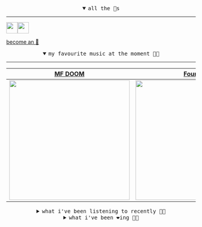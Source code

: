 <details open>

<summary align="center"><samp>all the 🥚s</samp></summary>
<hr />

<a href="https://github.com/pvinis"><img src="https://avatars.githubusercontent.com/u/100233?s=90&v=4" width="30" height="30" /><a href="https://github.com/maxPugh"><img src="https://avatars.githubusercontent.com/u/46350013?s=90&u=52a601eaa2d272b35477d096fe782ebf0a8a1f68&v=4" width="30" height="30" />

<samp><a href="https://github.com/bitttttten/bitttttten/stargazers">become an 🥚</a></samp>

</details>

<details open>

<summary align="center"><samp>my favourite music at the moment 🎵🎶</samp></summary>
<hr />

<!-- toc -->

| [MF DOOM](https://open.spotify.com/artist/2pAWfrd7WFF3XhVt9GooDL)                                                                                                | [Four Tet](https://open.spotify.com/artist/7Eu1txygG6nJttLHbZdQOh)                                                                                               | [Nils Frahm](https://open.spotify.com/artist/5gqhueRUZEa7VDnQt4HODp)                                                                                             | [Flavien Berger](https://open.spotify.com/artist/5PyU5aVBI66v0pkCIvEJfu)                                                                                         |
| ---------------------------------------------------------------------------------------------------------------------------------------------------------------- | ---------------------------------------------------------------------------------------------------------------------------------------------------------------- | ---------------------------------------------------------------------------------------------------------------------------------------------------------------- | ---------------------------------------------------------------------------------------------------------------------------------------------------------------- |
| [<img src="https://i.scdn.co/image/ab6761610000e5eb3e9a6caa41a80b9238a49784" width="320" height="auto">](https://open.spotify.com/artist/2pAWfrd7WFF3XhVt9GooDL) | [<img src="https://i.scdn.co/image/ab6761610000e5eb84e29d09b4917bec2700a0d7" width="320" height="auto">](https://open.spotify.com/artist/7Eu1txygG6nJttLHbZdQOh) | [<img src="https://i.scdn.co/image/ab6761610000e5eb812d9b7d8497a380601c8366" width="320" height="auto">](https://open.spotify.com/artist/5gqhueRUZEa7VDnQt4HODp) | [<img src="https://i.scdn.co/image/ab6761610000e5eb01f5007de04297228a82302e" width="320" height="auto">](https://open.spotify.com/artist/5PyU5aVBI66v0pkCIvEJfu) |

<!-- tocstop -->

</details>

<details>

<summary align="center"><samp>what i've been listening to recently 🎵🎶</samp></summary>
<hr />

<!-- toc -->

| [In A Beautiful Place Out In T…<br />Boards of Canada](https://open.spotify.com/track/1ilA1w8ewwREeAEHY2rqKa)                                                   | [Lost Lost Lost - Instrumental<br />Pratt & Moody, Cold Diamond &…](https://open.spotify.com/track/4TxOgE2gQbriBkSmKxQkr7)                                      | [After Midnight<br />Skinshape](https://open.spotify.com/track/0L2Q17joitlk1BxqKbbUyM)                                                                          | [O.T.D.<br />Brad stank](https://open.spotify.com/track/2vsQ5SJ75Wtf4zkSV2hiAt)                                                                                 |
| --------------------------------------------------------------------------------------------------------------------------------------------------------------- | --------------------------------------------------------------------------------------------------------------------------------------------------------------- | --------------------------------------------------------------------------------------------------------------------------------------------------------------- | --------------------------------------------------------------------------------------------------------------------------------------------------------------- |
| [<img src="https://i.scdn.co/image/c0b33a8d211600d70dcda3077d6a582da34321b0" width="320" height="auto">](https://open.spotify.com/track/1ilA1w8ewwREeAEHY2rqKa) | [<img src="https://i.scdn.co/image/ab6761610000e5eb6e828039f6fb759419cae85c" width="320" height="auto">](https://open.spotify.com/track/4TxOgE2gQbriBkSmKxQkr7) | [<img src="https://i.scdn.co/image/ab6761610000e5ebec276c5cdc51bc82ffb7f2aa" width="320" height="auto">](https://open.spotify.com/track/0L2Q17joitlk1BxqKbbUyM) | [<img src="https://i.scdn.co/image/ab6761610000e5eb864487df08294dc03196240c" width="320" height="auto">](https://open.spotify.com/track/2vsQ5SJ75Wtf4zkSV2hiAt) |

<!-- tocstop -->

</details>

<details>

<summary align="center"><samp>what i've been ❤️ing 🎵🎶</samp></summary>
<hr />

<!-- toc -->

| [Variations for Winds, Strings…<br />Steve Reich, San Francisco Sy…](https://open.spotify.com/album/0kqrmVZqiZdDxH6Vw2GGJT)                                     | [Fields of Grass<br />Astrid Sonne](https://open.spotify.com/album/6byELpoEiFADM1j4Zgv0WJ)                                                                      | [Dream 3 - Remix<br />Max Richter, Ben Russell, Yuk…](https://open.spotify.com/album/55Vz3x0lBxf41RIaGuo4PX)                                                    | [Mir<br />Taylor Deupree](https://open.spotify.com/album/15liRgZ2vwwF9UuCyF4WKL)                                                                                |
| --------------------------------------------------------------------------------------------------------------------------------------------------------------- | --------------------------------------------------------------------------------------------------------------------------------------------------------------- | --------------------------------------------------------------------------------------------------------------------------------------------------------------- | --------------------------------------------------------------------------------------------------------------------------------------------------------------- |
| [<img src="https://i.scdn.co/image/ab67616d0000b27345dd6473150e1222093a7552" width="320" height="auto">](https://open.spotify.com/album/0kqrmVZqiZdDxH6Vw2GGJT) | [<img src="https://i.scdn.co/image/ab67616d0000b273af477184d9a7b37f49f565f3" width="320" height="auto">](https://open.spotify.com/album/6byELpoEiFADM1j4Zgv0WJ) | [<img src="https://i.scdn.co/image/ab67616d0000b27323d492cc2dbc6b1384c99a0e" width="320" height="auto">](https://open.spotify.com/album/55Vz3x0lBxf41RIaGuo4PX) | [<img src="https://i.scdn.co/image/ab67616d0000b273c4ffcae155914c8dfab64a8f" width="320" height="auto">](https://open.spotify.com/album/15liRgZ2vwwF9UuCyF4WKL) |

<!-- tocstop -->

</details>
